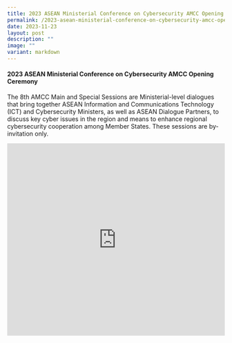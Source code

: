 ```yaml
---
title: 2023 ASEAN Ministerial Conference on Cybersecurity AMCC Opening Ceremony
permalink: /2023-asean-ministerial-conference-on-cybersecurity-amcc-opening-ceremony/
date: 2023-11-23
layout: post
description: ""
image: ""
variant: markdown
---
```

#### **2023 ASEAN Ministerial Conference on Cybersecurity AMCC Opening Ceremony**

The 8th AMCC Main and Special Sessions are Ministerial-level dialogues that bring together ASEAN Information and Communications Technology (ICT) and Cybersecurity Ministers, as well as ASEAN Dialogue Partners, to discuss key cyber issues in the region and means to enhance regional cybersecurity cooperation among Member States. These sessions are by-invitation only. 

<iframe allowfullscreen="" allow="accelerometer; autoplay; clipboard-write; encrypted-media; gyroscope; picture-in-picture; web-share" frameborder="0" title="YouTube video player" src="https://www.youtube.com/embed/FSjws2jbalk?si=HbrLqPp6GmK09dg" width="100%" height="445"></iframe>